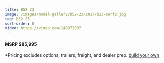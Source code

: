 ```yaml
---
title: B52 23
image: /images/model-gallery/b52-23/2017/b23-surf2.jpg
tag: b52-23
sort-order: 0
video: https://vimeo.com/140972907
---
```

#### MSRP $85,995 ####

*Pricing excludes options, trailers, freight, and dealer prep.
[ build your own](/builder)

